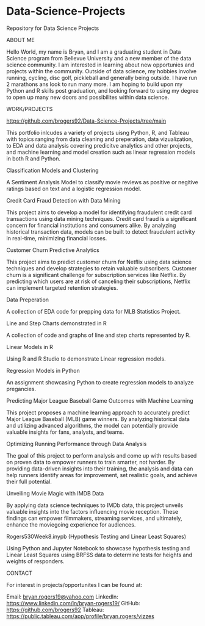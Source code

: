 # Data-Science-Projects
Repository for Data Science Projects 

ABOUT ME

Hello World, my name is Bryan, and I am a graduating student in Data Science program from Bellevue University and a new member of the data science community.
I am interested in learning about new opportunies and projects within the community.
Outside of data science, my hobbies involve running, cycling, disc golf, pickleball and generally being outside. I have run 2 marathons ans look to run many more.
I am hoping to build upon my Python and R skills post graduation, and looking forward to using my degree to open up many new doors and possibilites within data science. 




WORK/PROJECTS

https://github.com/brogers92/Data-Science-Projects/tree/main 

This portfolio inlcudes a variety of projects uisng Python, R, and Tableau with topics ranging from data cleaning and preperation, data vizualization, to EDA and data analysis
covering predicitve analytics and other projects, and machine learning and model creation such as linear regression models in both R and Python.



Classification Models and Clustering

A Sentiment Analysis Model to classify movie reviews as positive or negitive ratings based on text and a logistic regression model.

Credit Card Fraud Detection with Data Mining

This project aims to develop a model for identifying fraudulent credit card transactions using data mining techniques. Credit card fraud is a significant concern for financial institutions and consumers alike. By analyzing historical transaction data, models can be built to detect fraudulent activity in real-time, minimizing financial losses.

Customer Churn Predictive Analytics

This project aims to predict customer churn for Netflix using data science techniques and develop strategies to retain valuable subscribers. Customer churn is a significant challenge for subscription services like Netflix. By predicting which users are at risk of canceling their subscriptions, Netflix can implement targeted retention strategies.

Data Preperation

A collection of EDA code for prepping data for MLB Statistics Project.

Line and Step Charts demonstrated in R

A collection of code and graphs of line and step charts represented by R.

Linear Models in R

Using R and R Studio to demonstrate Linear regression models.

Regression Models in Python

An assignment showcasing Python to create regression models to analyze pregancies.

Predicting Major League Baseball Game Outcomes with Machine Learning

This project proposes a machine learning approach to accurately predict Major League Baseball (MLB) game winners. By analyzing historical data and utilizing advanced algorithms, the model can potentially provide valuable insights for fans, analysts, and teams.

Optimizing Running Performance through Data Analysis

The goal of this project to perform analysis and come up with results based on proven data to empower runners to train smarter, not harder. By providing data-driven insights into their training, the analysis and data can help runners identify areas for improvement, set realistic goals, and achieve their full potential.

Unveiling Movie Magic with IMDB Data

By applying data science techniques to IMDb data, this project unveils valuable insights into the factors influencing movie reception. These findings can empower filmmakers, streaming services, and ultimately, enhance the moviegoing experience for audiences.

Rogers530Week8.inypb (Hypothesis Testing and Linear Least Squares)

Using Python and Jupyter Notebook to showcase hypothesis testing and Linear Least Squares using BRFSS data to determine tests for heights and weights of responders.




CONTACT

For interest in projects/opportunites I can be found at:

Email: bryan.rogers19@yahoo.com
LinkedIn: https://www.linkedin.com/in/bryan-rogers19/
GitHub: https://github.com/brogers92
Tableau: https://public.tableau.com/app/profile/bryan.rogers/vizzes










